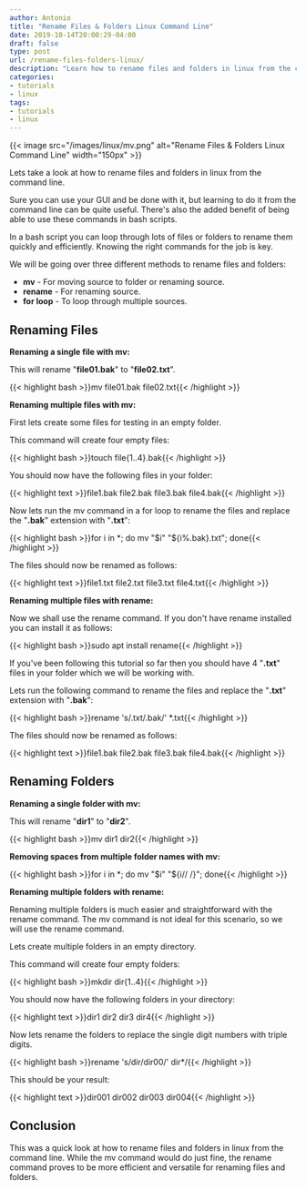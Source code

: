 ```yaml
---
author: Antonio
title: "Rename Files & Folders Linux Command Line"
date: 2019-10-14T20:00:29-04:00
draft: false
type: post
url: /rename-files-folders-linux/
description: "Learn how to rename files and folders in linux from the command line. Follow this tutorial which will teach you how to use the mv and rename commands to rename files and folders."
categories:
- tutorials
- linux
tags:
- tutorials
- linux
---
```


{{< image src="/images/linux/mv.png" alt="Rename Files & Folders Linux Command Line" width="150px" >}}

Lets take a look at how to rename files and folders in linux from the command line.

Sure you can use your GUI and be done with it, but learning to do it from the command line can be quite useful. There's also the added benefit of being able to use these commands in bash scripts.

<!--more-->

In a bash script you can loop through lots of files or folders to rename them quickly and efficiently. Knowing the right commands for the job is key.

We will be going over three different methods to rename files and folders:

- **mv** - For moving source to folder or renaming source.
- **rename** - For renaming source.
- **for loop** - To loop through multiple sources.

## **Renaming Files**

**Renaming a single file with mv:**

This will rename "**file01.bak**" to "**file02.txt**".

{{< highlight bash >}}mv file01.bak file02.txt{{< /highlight >}}

**Renaming multiple files with mv:**

First lets create some files for testing in an empty folder.

This command will create four empty files:

{{< highlight bash >}}touch file{1..4}.bak{{< /highlight >}}

You should now have the following files in your folder:

{{< highlight text >}}file1.bak  file2.bak  file3.bak  file4.bak{{< /highlight >}}

Now lets run the mv command in a for loop to rename the files and replace the "**.bak**" extension with "**.txt**":

{{< highlight bash >}}for i in *; do mv "$i" "${i%.bak}.txt"; done{{< /highlight >}}

The files should now be renamed as follows:

{{< highlight text >}}file1.txt  file2.txt  file3.txt  file4.txt{{< /highlight >}}

**Renaming multiple files with rename:**

Now we shall use the rename command. If you don't have rename installed you can install it as follows:

{{< highlight bash >}}sudo apt install rename{{< /highlight >}}

If you've been following this tutorial so far then you should have 4 "**.txt**" files in your folder which we will be working with.

Lets run the following command to rename the files and replace the "**.txt**" extension with "**.bak**":

{{< highlight bash >}}rename 's/.txt/.bak/' *.txt{{< /highlight >}}

The files should now be renamed as follows:

{{< highlight text >}}file1.bak  file2.bak  file3.bak  file4.bak{{< /highlight >}}

## **Renaming Folders**

**Renaming a single folder with mv:**

This will rename "**dir1**" to "**dir2**".

{{< highlight bash >}}mv dir1 dir2{{< /highlight >}}

**Removing spaces from multiple folder names with mv:**

{{< highlight bash >}}for i in *; do mv "$i" "${i// /}"; done{{< /highlight >}}

**Renaming multiple folders with rename:**

Renaming multiple folders is much easier and straightforward with the rename command. The mv command is not ideal for this scenario, so we will use the rename command.

Lets create multiple folders in an empty directory.

This command will create four empty folders:

{{< highlight bash >}}mkdir dir{1..4}{{< /highlight >}}

You should now have the following folders in your directory:

{{< highlight text >}}dir1 dir2 dir3 dir4{{< /highlight >}}

Now lets rename the folders to replace the single digit numbers with triple digits.

{{< highlight bash >}}rename 's/dir/dir00/' dir*/{{< /highlight >}}

This should be your result:

{{< highlight text >}}dir001 dir002 dir003 dir004{{< /highlight >}}

## **Conclusion**

This was a quick look at how to rename files and folders in linux from the command line. While the mv command would do just fine, the rename command proves to be more efficient and versatile for renaming files and folders.
